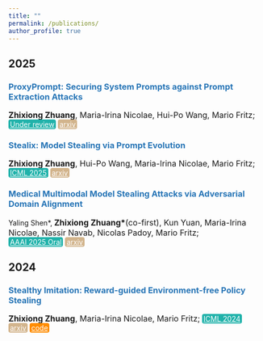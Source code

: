 ```yaml
---
title: ""
permalink: /publications/
author_profile: true
---
```


<style type="text/css" rel="stylesheet">
.btn--paper {
color: white;
background-color: lightseagreen;
padding: 1px 3px;
text-align: center;
border-radius: 4px;
a { TEXT-DECORATION:none }
}
.btn--arxiv {
color: white;
background-color: tan;
padding: 1px 3px;
text-align: center;
border-radius: 4px;
a { TEXT-DECORATION:none }
}
.btn--code {
color: white;
background-color: DARKORANGE;
padding: 1px 3px;
text-align: center;
border-radius: 4px;
a { TEXT-DECORATION:none }
}
</style>

<h2 id='2025'>2025</h2>

### <span style="color:rgb(39, 117, 182)">ProxyPrompt: Securing System Prompts against Prompt Extraction Attacks</span>
<font size="3"><b>Zhixiong Zhuang</b>, Maria-Irina Nicolae, Hui-Po Wang, Mario Fritz;</font>
<a href="https://arxiv.org/abs/2505.11459" class="btn--paper" target="_blank">Under review</a>
<a href="https://arxiv.org/abs/2505.11459" class="btn--arxiv" target="_blank">arxiv</a>


### <span style="color:rgb(39, 117, 182)">Stealix: Model Stealing via Prompt Evolution</span>
<font size="3"><b>Zhixiong Zhuang</b>, Hui-Po Wang, Maria-Irina Nicolae, Mario Fritz;</font>
<a href="https://zhixiongzh.github.io/stealix/" class="btn--paper" target="_blank">ICML 2025</a>
<a href="https://arxiv.org/abs/2506.058678" class="btn--arxiv" target="_blank">arxiv</a>

### <span style="color:rgb(39, 117, 182)">Medical Multimodal Model Stealing Attacks via Adversarial Domain Alignment</span>
Yaling Shen*, <font size="3"><b>Zhixiong Zhuang*</b>(co-first), Kun Yuan, Maria-Irina Nicolae, Nassir Navab, Nicolas Padoy, Mario Fritz;</font>
<br>
<a href="https://ojs.aaai.org/index.php/AAAI/article/view/32734" class="btn--paper" target="_blank">AAAI 2025 Oral</a>
<a href="https://arxiv.org/abs/2502.02438" class="btn--arxiv" target="_blank">arxiv</a>


<h2 id='2024'>2024</h2>

### <span style="color:rgb(39, 117, 182)">Stealthy Imitation: Reward-guided Environment-free Policy Stealing</span>
<font size="3"><b>Zhixiong Zhuang</b>, Maria-Irina Nicolae, Mario Fritz;</font>
<a href="https://proceedings.mlr.press/v235/zhuang24a.html" class="btn--paper" target="_blank">ICML 2024</a>
<a href="https://arxiv.org/abs/2405.07004" class="btn--arxiv" target="_blank">arxiv</a>
<a href="https://github.com/boschresearch/stealthy-imitation" class="btn--code" target="_blank">code</a>

